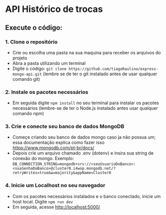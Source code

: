 # API Histórico de trocas
## Execute o código:
### 1. Clone o repositório
* Crie ou escolha uma pasta na sua maquina para receber os arquivos do projeto
* Abra a pasta utilizando um terminal
* Digite o código: `git clone https://github.com/tiagoRaulino/express-mongo-api.git` (lembre se de ter o git instalado antes de usar qualquer comando git)
  
### 2. Instale os pacotes necessários
* Em seguida digite `npm install` no seu terminal para instalar os pacotes necessários (lembre-se de ter o Node.js instalado antes usar qualquer comando npm)

### 3. Crie e conecte seu banco de dados MongoDB
* Começe criando seu banco de dados mongo caso ja não possua um; essa documentação explica como fazer isso https://www.mongodb.com/pt-br/docs/
* Depois crie um arquivo chamado .env (dotenv) e insira sua string de conexão do mongo. Exemplo: `DB_CONNECTION_STRING=mongodb+srv://<seuUsuarioDoBanco>:<suaSenhaDoBanco>@cluster0.i4wop.mongodb.net/?retryWrites=true&w=majority&appName=Cluster0`

### 4. Inicie um Localhost no seu navegador
* Com os pacotes necessários instalados e o banco conectado, inicie um host local. Digite `npm run dev`
* Em seguida, acesse <http://localhost:5000/>
